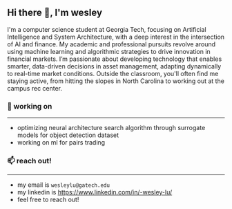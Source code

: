 ## Hi there 👋, I'm wesley

I'm a computer science student at Georgia Tech, focusing on Artificial Intelligence and System Architecture, with a deep interest in the intersection of AI and finance. My academic and professional pursuits revolve around using machine learning and algorithmic strategies to drive innovation in financial markets. I’m passionate about developing technology that enables smarter, data-driven decisions in asset management, adapting dynamically to real-time market conditions. Outside the classroom, you'll often find me staying active, from hitting the slopes in North Carolina to working out at the campus rec center.

### 🔭 working on
----
- optimizing neural architecture search algorithm through surrogate models for object detection dataset
- working on ml for pairs trading

### 📫 reach out!
----
- my email is `wesleylu@gatech.edu`
- my linkedin is https://www.linkedin.com/in/-wesley-lu/
- feel free to reach out!

<!--
**wlu314/wlu314** is a ✨ _special_ ✨ repository because its `README.md` (this file) appears on your GitHub profile.

Here are some ideas to get you started:

- 🔭 I’m currently working on ...
- 🌱 I’m currently learning ...
- 👯 I’m looking to collaborate on ...
- 🤔 I’m looking for help with ...
- 💬 Ask me about ...
- 📫 How to reach me: ...
- 😄 Pronouns: ...
- ⚡ Fun fact: ...
-->
